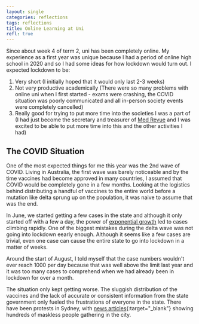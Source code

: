 ```yaml
---
layout: single
categories: reflections
tags: reflections
title: Online Learning at Uni
refl: true
---
```


Since about week 4 of term 2, uni has been completely online. My experience as a first year was unique because I had a period of online high school in 2020 and so I had some ideas for how lockdown would turn out. I expected lockdown to be:

1. Very short (I initially hoped that it would only last 2-3 weeks)
2. Not very productive academically (There were so many problems with online uni when I first started - exams were crashing, the COVID situation was poorly communicated and all in-person society events were completely cancelled)
3. Really good for trying to put more time into the societies I was a part of (I had just become the secretary and treasurer of [Med Revue](https://dhruvagrawal.org/reflections/revue-reflection/) and I was excited to be able to put more time into this and the other activities I had)

## The COVID Situation

One of the most expected things for me this year was the 2nd wave of COVID. Living in Australia, the first wave was barely noticeable and by the time vaccines had become approved in many countries, I assumed that COVID would be completely gone in a few months. Looking at the logistics behind distributing a handful of vaccines to the entire world before a mutation like delta sprung up on the population, it was naive to assume that was the end.

In June, we started getting a few cases in the state and although it only started off with a few a day, the power of [exponential growth](https://dhruvagrawal.org/posts/graphing-covid/) led to cases climbing rapidly. One of the biggest mistakes during the delta wave was not going into lockdown eearly enough. Although it seems like a few cases are trivial, even one case can cause the entire state to go into lockdown in a matter of weeks.

Around the start of August, I told myself that the case numbers wouldn't ever reach 1000 per day because that was well above the limit last year and it was too many cases to comprehend when we had already been in lockdown for over a month.

The situation only kept getting worse. The sluggish distribution of the vaccines and the lack of accurate or consistent information from the state government only fueled the frustrations of everyone in the state. There have been protests in Sydney, with [news articles](https://www.9news.com.au/national/coronavirus-nsw-updates-lockdown-protests-parliament-police/b7bae9f3-4361-4e99-8cbc-248016d6ccec){:target="_blank"} showing hundreds of maskless people gathering in the city.